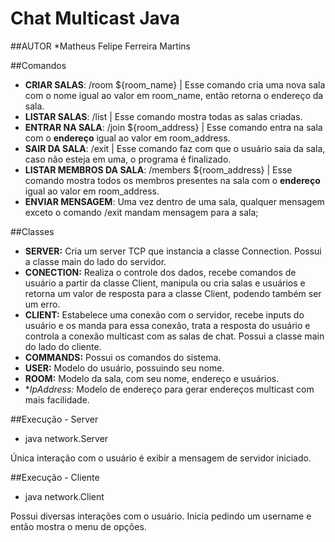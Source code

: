 # Chat Multicast Java

##AUTOR
*Matheus Felipe Ferreira Martins

##Comandos

- **CRIAR SALAS**:  /room ${room_name} | Esse comando cria uma nova sala com o nome igual ao valor em room_name, então retorna o endereço da sala.
- **LISTAR SALAS**: /list | Esse comando mostra todas as salas criadas.
- **ENTRAR NA SALA**: /join ${room_address} | Esse comando entra na sala com o **endereço** igual ao valor em room_address.
- **SAIR DA SALA**: /exit | Esse comando faz com que o usuário saia da sala, caso não esteja em uma, o programa é finalizado.
- **LISTAR MEMBROS DA SALA**: /members ${room_address} | Esse comando mostra todos os membros presentes na sala com o **endereço** igual ao valor em room_address.
- **ENVIAR MENSAGEM**: Uma vez dentro de uma sala, qualquer mensagem exceto o comando /exit mandam mensagem para a sala;

##Classes

- **SERVER:** Cria um server TCP que instancia a classe Connection. Possui a classe main do lado do servidor.
- **CONECTION:** Realiza o controle dos dados, recebe comandos de usuário a partir da classe Client, manipula ou cria salas e usuários e retorna um valor de resposta para a classe Client, podendo também ser um erro.
- **CLIENT:** Estabelece uma conexão com o servidor, recebe inputs do usuário e os manda para essa conexão, trata a resposta do usuário e controla a conexão multicast com as salas de chat. Possui a classe main do lado do cliente.
- **COMMANDS:** Possui os comandos do sistema.
- **USER:** Modelo do usuário, possuindo seu nome.
- **ROOM:** Modelo da sala, com seu nome, endereço e usuários.
- **IpAddress:* Modelo de endereço para gerar endereços multicast com mais facilidade.

##Execução - Server

- java network.Server

Única interação com o usuário é exibir a mensagem de servidor iniciado.

##Execução - Cliente

- java network.Client

Possui diversas interações com o usuário. Inicia pedindo um username e então mostra o menu de opções.
